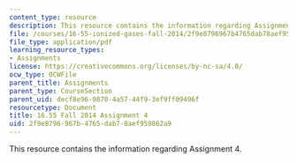 ```yaml
---
content_type: resource
description: This resource contains the information regarding Assignment 4.
file: /courses/16-55-ionized-gases-fall-2014/2f9e8796967b4765dab78aef959862a9_MIT16_55F14_Assignment4.pdf
file_type: application/pdf
learning_resource_types:
- Assignments
license: https://creativecommons.org/licenses/by-nc-sa/4.0/
ocw_type: OCWFile
parent_title: Assignments
parent_type: CourseSection
parent_uid: decf8e96-9870-4a57-44f9-3ef9ff09496f
resourcetype: Document
title: 16.55 Fall 2014 Assignment 4
uid: 2f9e8796-967b-4765-dab7-8aef959862a9
---
```

This resource contains the information regarding Assignment 4.